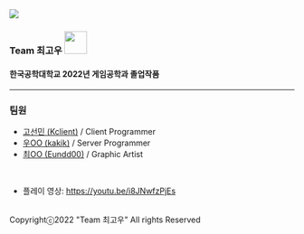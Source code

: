 <img src="로고.png"/>

### Team 최고우 <img src="팀로고.png" width="40" height="40"/>
#### 한국공학대학교 2022년 게임공학과 졸업작품
---
### 팀원
* [고선민 (Kclient)](https://github.com/go4521304) / Client Programmer
* [우OO (kakik)](https://github.com/kakik) / Server Programmer
* [최OO (Eundd00)](https://github.com/Eundd00) / Graphic Artist
</br>

* 플레이 영상: https://youtu.be/i8JNwfzPjEs


<br>
Copyrightⓒ2022 "Team 최고우" All rights Reserved
